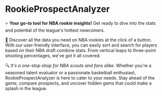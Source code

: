 # RookieProspectAnalyzer

⭐ **Your go-to tool for NBA rookie insights!** Get ready to dive into the stats and potential of the league's hottest newcomers.

📏 Discover all the data you need on NBA rookies at the click of a button. With our user-friendly interface, you can easily sort and search for players based on their NBA draft combine stats. From vertical leaps to three-point shooting percentages, we've got it all covered.


🔍 *It's a one-stop shop for NBA scouts and fans alike.* Whether you're a seasoned talent evaluator or a passionate basketball enthusiast, RookieProspectAnalyzer is here to cater to your needs. Stay ahead of the game, compare prospects, and uncover hidden gems that could make a splash in the league.

